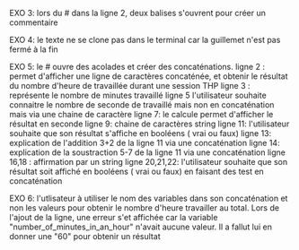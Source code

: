 EXO 3: lors du # dans la ligne 2, deux balises s'ouvrent pour créer un commentaire

EXO 4: le texte ne se clone pas dans le terminal car la guillemet n'est pas fermé à la fin

EXO 5: le # ouvre des acolades et créer des concaténations.
ligne 2 : permet d'afficher une ligne de caractères concaténée, et obtenir le résultat du nombre d'heure de travaillée durant une session THP
ligne 3 : représente le nombre de minutes travaillé
ligne 5 l'utilisateur souhaite connaitre le nombre de seconde de travaillé mais non en concaténation mais via une chaine de caractère
ligne 7: le calcule permet d'afficher le résultat en seconde
ligne 9: chaine de caractères string
ligne 11: l'utilisateur souhaite que son résultat s'affiche en booléens ( vrai ou faux)
ligne 13: explication de l'addition 3+2 de la ligne 11 via une concaténation 
ligne 14: explication de la soustraction 5-7 de la ligne 11 via une concaténation 
ligne 16,18 : affirmation par un string
ligne 20,21,22: l'utilisateur souhaite que son résultat soit affiché en booléens ( vrai ou faux) en faisant des test en concaténation

EXO 6: l'utlisateur à utiliser le nom des variables dans son concaténation et non les valeurs pour obtenir le nombre d'heure travailler au total.
Lors de l'ajout de la ligne, une erreur s'et affichée car la variable "number_of_minutes_in_an_hour" n'avait aucune valeur. Il a fallut lui en donner une "60" pour obtenir un résultat
